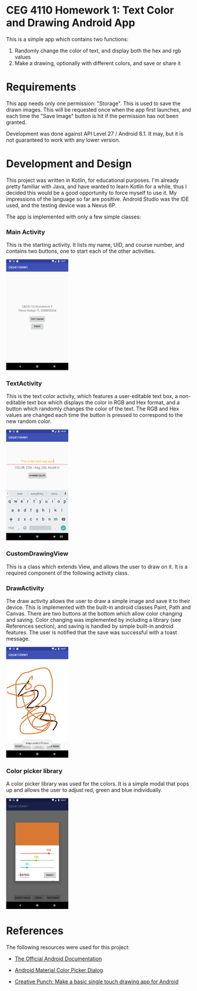 # CEG 4110 Homework 1: Text Color and Drawing Android App

This is a simple app which contains two functions:
1. Randomly change the color of text, and display both the hex and rgb values
2. Make a drawing, optionally with different colors, and save or share it

# Requirements

This app needs only one permission: "Storage". This is used to save the drawn images. This will be requested once when the app first launches, and each time the "Save Image" button is hit if the permission has not been granted. 

Development was done against API Level 27 / Android 8.1. It may, but it is not guaranteed to work with any lower version.

# Development and Design

This project was written in Kotlin, for educational purposes. I'm already pretty familiar with Java, and have wanted to learn Kotlin for a while, thus I decided this would be a good opportunity to force myself to use it. My impressions of the language so far are positive. Android Studio was the IDE used, and the testing device was a Nexus 6P. 

The app is implemented with only a few simple classes:

### Main Activity

This is the starting activity. It lists my name, UID, and course number, and contains two buttons, one to start each of the other activities.

<img src="img/Screenshot_1537308450.png" height="300">

### TextActivity

This is the text color activity, which features a user-editable text box, a non-editable text box which displays the color in RGB and Hex format, and a button which randomly changes the color of the text. The RGB and Hex values are changed each time the button is pressed to correspond to the new random color.

<img src="img/Screenshot_1537308505.png" height="300">

### CustomDrawingView

This is a class which extends View, and allows the user to draw on it. It is a required component of the following activity class.

### DrawActivity

The draw activity allows the user to draw a simple image and save it to their device. This is implemented with the built-in android classes Paint, Path and Canvas. There are two buttons at the bottom which allow color changing and saving. Color changing was implemented by including a library (see References section), and saving is handled by simple built-in android features. The user is notified that the save was successful with a toast message.

<img src="img/Screenshot_1537308477.png" height="300">

### Color picker library

A color picker library was used for the colors. It is a simple modal that pops up and allows the user to adjust red, green and blue individually.

<img src="img/Screenshot_1537308468.png" height="300">

# References

The following resources were used for this project:

+ [The Official Android Documentation](https://developer.android.com/docs/)

+ [Android Material Color Picker Dialog](https://github.com/Pes8/android-material-color-picker-dialog)

+ [Creative Punch: Make a basic single touch drawing app for Android](http://creative-punch.net/2014/03/make-basic-single-touch-drawing-app-android/)
